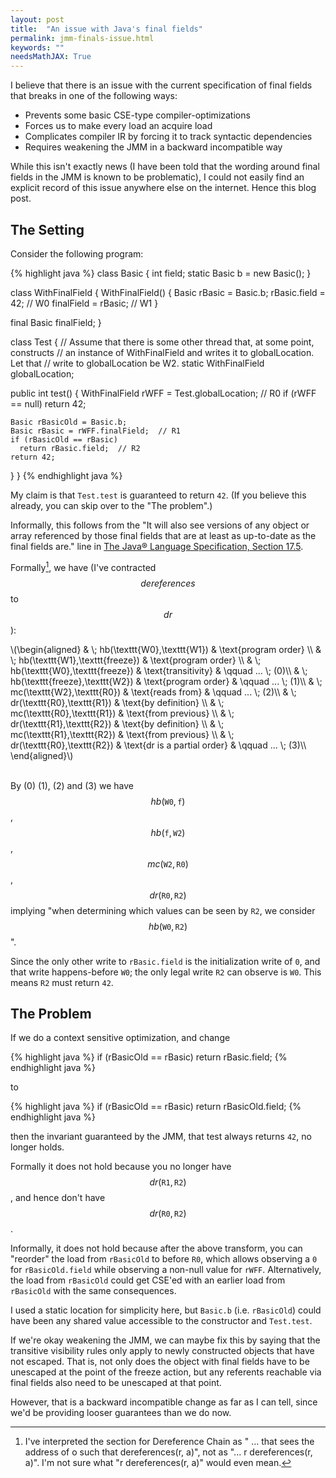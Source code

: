 ```yaml
---
layout: post
title:  "An issue with Java's final fields"
permalink: jmm-finals-issue.html
keywords: ""
needsMathJAX: True
---
```


I believe that there is an issue with the current specification of
final fields that breaks in one of the following ways:

 - Prevents some basic CSE-type compiler-optimizations
 - Forces us to make every load an acquire load
 - Complicates compiler IR by forcing it to track syntactic
   dependencies
 - Requires weakening the JMM in a backward incompatible way

While this isn't exactly news (I have been told that the wording
around final fields in the JMM is known to be problematic), I could
not easily find an explicit record of this issue anywhere else on the
internet.  Hence this blog post.

## The Setting

Consider the following program:

{% highlight java %}
class Basic {
  int field;
  static Basic b = new Basic();
}

class WithFinalField {
  WithFinalField() {
    Basic rBasic = Basic.b;
    rBasic.field = 42;   // W0
    finalField = rBasic; // W1
  }

  final Basic finalField;
}

class Test {
  // Assume that there is some other thread that, at some point, constructs
  // an instance of WithFinalField and writes it to globalLocation.  Let that
  // write to globalLocation be W2.
  static WithFinalField globalLocation;

  public int test() {
    WithFinalField rWFF = Test.globalLocation;  // R0
    if (rWFF == null)
      return 42;

    Basic rBasicOld = Basic.b;
    Basic rBasic = rWFF.finalField;  // R1
    if (rBasicOld == rBasic)
      return rBasic.field;  // R2
    return 42;
  }
}
{% endhighlight java %}

My claim is that `Test.test` is guaranteed to return `42`.  (If you
believe this already, you can skip over to the "The problem".)

Informally, this follows from the "It will also see versions of any
object or array referenced by those final fields that are at least as
up-to-date as the final fields are." line in [The Java® Language
Specification, Section
17.5](https://docs.oracle.com/javase/specs/jls/se7/html/jls-17.html#jls-17.5).

Formally[^glitch], we have (I've contracted $$dereferences$$ to
$$dr$$):

[^glitch]: I've interpreted the section for Dereference Chain as "
    ... that sees the address of o such that dereferences(r, a)", not
    as "... r dereferences(r, a)".  I'm not sure what "r
    dereferences(r, a)" would even mean.

<div>
\(\begin{aligned}
            &amp; \; hb(\texttt{W0},\texttt{W1}) &amp; \text{program order} \\
            &amp; \; hb(\texttt{W1},\texttt{freeze}) &amp; \text{program order} \\
            &amp; \; hb(\texttt{W0},\texttt{freeze}) &amp; \text{transitivity} &amp; \qquad ... \; (0)\\
            &amp; \; hb(\texttt{freeze},\texttt{W2}) &amp; \text{program order} &amp; \qquad ... \; (1)\\
            &amp; \; mc(\texttt{W2},\texttt{R0}) &amp; \text{reads from} &amp; \qquad ... \; (2)\\
            &amp; \; dr(\texttt{R0},\texttt{R1}) &amp; \text{by definition} \\
            &amp; \; mc(\texttt{R0},\texttt{R1}) &amp; \text{from previous} \\
            &amp; \; dr(\texttt{R1},\texttt{R2}) &amp; \text{by definition} \\
            &amp; \; mc(\texttt{R1},\texttt{R2}) &amp; \text{from previous} \\
            &amp; \; dr(\texttt{R0},\texttt{R2}) &amp; \text{dr is a partial order} &amp; \qquad ... \; (3)\\
\end{aligned}\)
</div>
<div>&nbsp;</div>

By (0) (1), (2) and (3) we have $$hb(\texttt{W0}, \texttt{f})$$,
$$hb(\texttt{f}, \texttt{W2})$$, $$mc(\texttt{W2}, \texttt{R0})$$,
$$dr(\texttt{R0}, \texttt{R2})$$ implying "when determining which
values can be seen by `R2`, we consider $$hb(\texttt{W0},
\texttt{R2})$$".

Since the only other write to `rBasic.field` is the initialization
write of `0`, and that write happens-before `W0`; the only legal write
`R2` can observe is `W0`.  This means `R2` must return `42`.

## The Problem

If we do a context sensitive optimization, and change

{% highlight java %}
if (rBasicOld == rBasic)
  return rBasic.field;
{% endhighlight java %}

to

{% highlight java %}
if (rBasicOld == rBasic)
  return rBasicOld.field;
{% endhighlight java %}

then the invariant guaranteed by the JMM, that test always returns
`42`, no longer holds.

Formally it does not hold because you no longer have $$dr(\texttt{R1},
\texttt{R2})$$, and hence don't have $$dr(\texttt{R0}, \texttt{R2})$$.

Informally, it does not hold because after the above transform, you
can "reorder" the load from `rBasicOld` to before `R0`, which allows
observing a `0` for `rBasicOld.field` while observing a non-null value
for `rWFF`.  Alternatively, the load from `rBasicOld` could get CSE'ed
with an earlier load from `rBasicOld` with the same consequences.

I used a static location for simplicity here, but `Basic.b`
(i.e. `rBasicOld`) could have been any shared value accessible to the
constructor and `Test.test`.

If we're okay weakening the JMM, we can maybe fix this by saying that
the transitive visibility rules only apply to newly constructed
objects that have not escaped.  That is, not only does the object with
final fields have to be unescaped at the point of the freeze action,
but any referents reachable via final fields also need to be unescaped
at that point.

However, that is a backward incompatible change as far as I can tell,
since we'd be providing looser guarantees than we do now.
